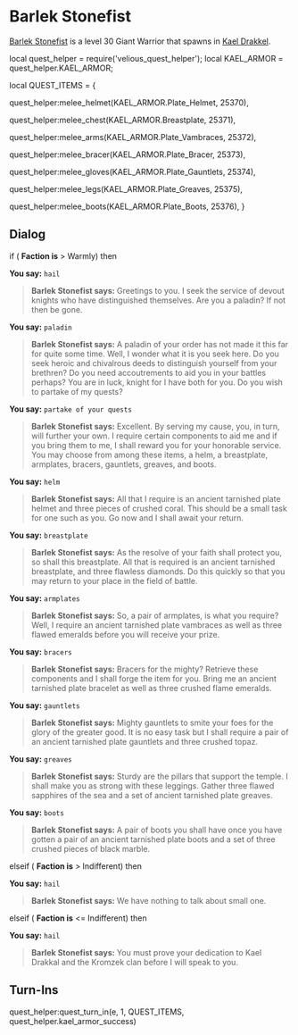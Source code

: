 # Barlek Stonefist



[Barlek Stonefist](/npc/113189) is a level 30 Giant Warrior that spawns in [Kael Drakkel](/zone/113).



local quest_helper = require('velious_quest_helper');
local KAEL_ARMOR = quest_helper.KAEL_ARMOR;

local QUEST_ITEMS = {

quest_helper:melee_helmet(KAEL_ARMOR.Plate_Helmet, 25370), 

quest_helper:melee_chest(KAEL_ARMOR.Breastplate, 25371), 

quest_helper:melee_arms(KAEL_ARMOR.Plate_Vambraces, 25372), 

quest_helper:melee_bracer(KAEL_ARMOR.Plate_Bracer, 25373), 

quest_helper:melee_gloves(KAEL_ARMOR.Plate_Gauntlets, 25374), 

quest_helper:melee_legs(KAEL_ARMOR.Plate_Greaves, 25375), 

quest_helper:melee_boots(KAEL_ARMOR.Plate_Boots, 25376), 
}



## Dialog

if ( **Faction is** > Warmly) then 


**You say:** `hail`




>**Barlek Stonefist says:** Greetings to you. I seek the service of devout knights who have distinguished themselves. Are you a paladin? If not then be gone.


**You say:** `paladin`




>**Barlek Stonefist says:** A paladin of your order has not made it this far for quite some time. Well, I wonder what it is you seek here. Do you seek heroic and chivalrous deeds to distinguish yourself from your brethren? Do you need accoutrements to aid you in your battles perhaps? You are in luck, knight for I have both for you. Do you wish to partake of my quests?


**You say:** `partake of your quests`




>**Barlek Stonefist says:** Excellent. By serving my cause, you, in turn, will further your own. I require certain components to aid me and if you bring them to me, I shall reward you for your honorable service. You may choose from among these items, a helm, a breastplate, armplates, bracers, gauntlets, greaves, and boots.


**You say:** `helm`




>**Barlek Stonefist says:** All that I require is an ancient tarnished plate helmet and three pieces of crushed coral. This should be a small task for one such as you. Go now and I shall await your return.


**You say:** `breastplate`




>**Barlek Stonefist says:** As the resolve of your faith shall protect you, so shall this breastplate. All that is required is an ancient tarnished breastplate, and three flawless diamonds. Do this quickly so that you may return to your place in the field of battle.


**You say:** `armplates`




>**Barlek Stonefist says:** So, a pair of armplates, is what you require? Well, I require an ancient tarnished plate vambraces as well as three flawed emeralds before you will receive your prize.


**You say:** `bracers`




>**Barlek Stonefist says:** Bracers for the mighty? Retrieve these components and I shall forge the item for you. Bring me an ancient tarnished plate bracelet as well as three crushed flame emeralds.


**You say:** `gauntlets`




>**Barlek Stonefist says:** Mighty gauntlets to smite your foes for the glory of the greater good. It is no easy task but I shall require a pair of an ancient tarnished plate gauntlets and three crushed topaz.


**You say:** `greaves`




>**Barlek Stonefist says:** Sturdy are the pillars that support the temple. I shall make you as strong with these leggings. Gather three flawed sapphires of the sea and a set of ancient tarnished plate greaves.


**You say:** `boots`




>**Barlek Stonefist says:** A pair of boots you shall have once you have gotten a pair of an ancient tarnished plate boots and a set of three crushed pieces of black marble.


elseif ( **Faction is** > Indifferent) then 


**You say:** `hail`




>**Barlek Stonefist says:** We have nothing to talk about small one.


elseif ( **Faction is** <= Indifferent) then


**You say:** `hail`




>**Barlek Stonefist says:** You must prove your dedication to Kael Drakkal and the Kromzek clan before I will speak to you.




## Turn-Ins

quest_helper:quest_turn_in(e, 1, QUEST_ITEMS, quest_helper.kael_armor_success)